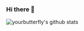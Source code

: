 ### Hi there 👋

<!--
**YourButterfly/YourButterfly** is a ✨ _special_ ✨ repository because its `README.md` (this file) appears on your GitHub profile.

Here are some ideas to get you started:

- 🔭 I’m currently working on ...
- 🌱 I’m currently learning ...
- 👯 I’m looking to collaborate on ...
- 🤔 I’m looking for help with ...
- 💬 Ask me about ...
- 📫 How to reach me: ...
- 😄 Pronouns: ...
- ⚡ Fun fact: ...
-->

![yourbutterfly's github stats](https://github-readme-stats.vercel.app/api?username=yourbutterfly&show_icons=true&theme=tokyonight&count_private=true)
